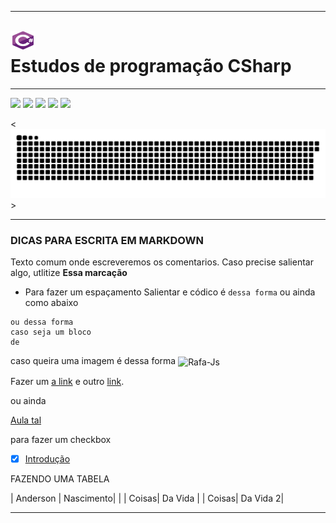 


___

<div style="display: inline_block"><br>
    <img align="left" alt="Rafa-Csharp" height="30" width="40" src="https://raw.githubusercontent.com/devicons/devicon/master/icons/csharp/csharp-original.svg"> 
</div>

# Estudos de programação CSharp
___
<div>
  <a href="https://t.me/joinchat/hbUGqtZ8xA80NmE5" target="_blank"><img src="https://img.shields.io/badge/Telegram-2CA5E0?style=for-the-badge&logo=telegram&logoColor=white" target="_blank"></a>
  <a href="https://www.youtube.com/c/AndersonNascimentons5" target="_blank"><img src="https://img.shields.io/badge/YouTube-FF0000?style=for-the-badge&logo=youtube&logoColor=white" target="_blank"></a>
  <a href="https://discord.gg/2pRYHWAB" target="_blank"><img src="https://img.shields.io/badge/Discord-7289DA?style=for-the-badge&logo=discord&logoColor=white" target="_blank"></a> 
  <a href = "mailto:alucardand2017@gmail.com"><img src="https://img.shields.io/badge/-Gmail-%23333?style=for-the-badge&logo=gmail&logoColor=white" target="_blank"></a>
  <a href="https://www.linkedin.com/in/anderson-silva-4b86413b/" target="_blank"><img src="https://img.shields.io/badge/-LinkedIn-%230077B5?style=for-the-badge&logo=linkedin&logoColor=white" target="_blank"></a> 
 
  <![Snake animation](https://github.com/alucardand2017/alucardand2017/blob/output/github-contribution-grid-snake.svg)>
</div>

___

### DICAS PARA ESCRITA EM MARKDOWN
Texto comum onde escreveremos os comentarios.
Caso precise salientar algo, utlitize __**Essa marcação**__
  * Para fazer um espaçamento Salientar e códico é `dessa forma` ou ainda como abaixo
~~~
ou dessa forma 
caso seja um bloco
de 
~~~
caso queira uma imagem é dessa forma
<img align="center" alt="Rafa-Js" height="30" width="30" src="https://cdn.jsdelivr.net/gh/devicons/devicon/icons/markdown/markdown-original.svg" />

Fazer um [a link][1] e outro [link][2].

[1]: http://example.com/ "Explicando para onde vai esse link"
[2]: http://example.org/ "explicando para onde vai esse link, comentario"

ou ainda

[Aula tal](https://caixa.gov.br)

para fazer um checkbox

- [x] [Introdução](https://github.com/felipedotcom/Notes/blob/master/Introducao.md)


FAZENDO UMA TABELA 

| Anderson | Nascimento|
|
| Coisas| Da  Vida |
| Coisas| Da Vida 2|

___

